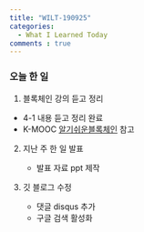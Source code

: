 ```yaml
---
title: "WILT-190925"
categories:
  - What I Learned Today
comments : true
---
```


### 오늘 한 일

1. 블록체인 강의 듣고 정리
  - 4-1 내용 듣고 정리 완료
  - K-MOOC [알기쉬운블록체인] 참고

2. 지난 주 한 일 발표
    - 발표 자료 ppt 제작

3. 깃 블로그 수정
    - 댓글 disqus 추가
    - 구글 검색 활성화


    


[알기쉬운블록체인]: http://www.kmooc.kr/courses/course-v1:SJCU+SJCU01+2019_2/course/
